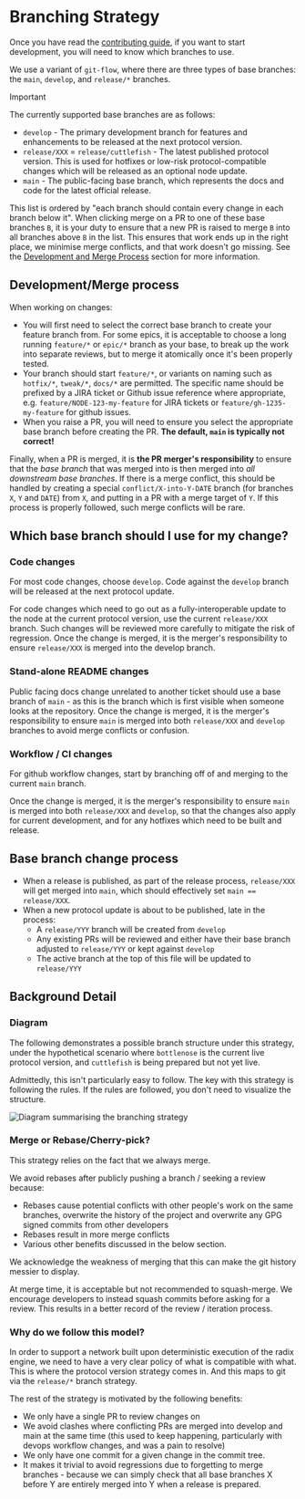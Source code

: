 
# Branching Strategy

Once you have read the [contributing guide](../CONTRIBUTING.md), if you want to start development, you will need to know which branches to use.

We use a variant of `git-flow`, where there are three types of base branches: the `main`, `develop`, and `release/*` branches.

> [!IMPORTANT]
> The currently supported base branches are as follows:
> * `develop` - The primary development branch for features and enhancements to be released at the next protocol version.
> * `release/XXX` = `release/cuttlefish` - The latest published protocol version. This is used for hotfixes or low-risk protocol-compatible changes which will be released as an optional node update.
> * `main` - The public-facing base branch, which represents the docs and code for the latest official release.
>
> This list is ordered by "each branch should contain every change in each branch below it". When clicking merge on a PR to one of these base branches `B`, it is your duty to ensure that a new PR is raised to merge `B` into all branches above `B` in the list. This ensures that work ends up in the right place, we minimise merge conflicts, and that work doesn't go missing. See the [Development and Merge Process](#developmentmerge-process) section for more information.

## Development/Merge process

When working on changes:
* You will first need to select the correct base branch to create your feature branch from. For some epics, it is acceptable to choose a long running `feature/*` or `epic/*` branch as your base, to break up the work into separate reviews, but to merge it atomically once it's been properly tested.
* Your branch should start `feature/*`, or variants on naming such as `hotfix/*`, `tweak/*`, `docs/*` are permitted. The specific name should be prefixed by a JIRA ticket or Github issue reference where appropriate, e.g. `feature/NODE-123-my-feature` for JIRA tickets or `feature/gh-1235-my-feature` for github issues.
* When you raise a PR, you will need to ensure you select the appropriate base branch before creating the PR. **The default, `main` is typically not correct!**

Finally, when a PR is merged, it is **the PR merger's responsibility** to ensure that the _base branch_ that was merged into is then merged into _all downstream base branches_. If there is a merge conflict, this should be handled by creating a special `conflict/X-into-Y-DATE` branch (for branches `X`, `Y` and `DATE`) from `X`, and putting in a PR with a merge target of `Y`. If this process is properly followed, such merge conflicts will be rare. 

## Which base branch should I use for my change?

### Code changes

For most code changes, choose `develop`. Code against the `develop` branch will be released at the next protocol update.

For code changes which need to go out as a fully-interoperable update to the node at the current protocol version, use the current `release/XXX` branch. Such changes will be reviewed more carefully to mitigate the risk of regression. Once the change is merged, it is the merger's responsibility to ensure `release/XXX` is merged into the develop branch.

### Stand-alone README changes

Public facing docs change unrelated to another ticket should use a base branch of `main` - as this is the branch which is first visible when someone looks at the repository. Once the change is merged, it is the merger's responsibility to ensure `main` is merged into both `release/XXX` and `develop` branches to avoid merge conflicts or confusion.

### Workflow / CI changes

For github workflow changes, start by branching off of and merging to the current `main` branch.

Once the change is merged, it is the merger's responsibility to ensure `main` is merged into both `release/XXX` and `develop`, so that the changes also apply for current development, and for any hotfixes which need to be built and release.

## Base branch change process

* When a release is published, as part of the release process, `release/XXX` will get merged into `main`, which should effectively set `main == release/XXX`.
* When a new protocol update is about to be published, late in the process:
  * A `release/YYY` branch will be created from `develop`
  * Any existing PRs will be reviewed and either have their base branch adjusted to `release/YYY` or kept against `develop`
  * The active branch at the top of this file will be updated to `release/YYY`

## Background Detail

### Diagram

The following demonstrates a possible branch structure under this strategy, under the hypothetical scenario where `bottlenose` is the current live protocol version, and `cuttlefish` is being prepared but not yet live.

Admittedly, this isn't particularly easy to follow. The key with this strategy is following the rules. If the rules are followed, you don't need to visualize the structure.

![Diagram summarising the branching strategy](./branching-diagram.png)

### Merge or Rebase/Cherry-pick?

This strategy relies on the fact that we always merge.

We avoid rebases after publicly pushing a branch / seeking a review because:

* Rebases cause potential conflicts with other people's work on the same branches, overwrite the history of the project and overwrite any GPG signed commits from other developers
* Rebases result in more merge conflicts
* Various other benefits discussed in the below section.

We acknowledge the weakness of merging that this can make the git history messier to display.

At merge time, it is acceptable but not recommended to squash-merge. We encourage developers to instead squash commits before asking for a review. This results in a better record of the review / iteration process.

### Why do we follow this model?

In order to support a network built upon deterministic execution of the radix engine, we need to have a very clear policy of what is compatible with what. This is where the protocol version strategy comes in. And this maps to git via the `release/*` branch strategy.

The rest of the strategy is motivated by the following benefits:
* We only have a single PR to review changes on
* We avoid clashes where conflicting PRs are merged into develop and main at the same time (this used to keep happening, particularly with devops workflow changes, and was a pain to resolve)
* We only have one commit for a given change in the commit tree.
* It makes it trivial to avoid regressions due to forgetting to merge branches - because we can simply check that all base branches X before Y are entirely merged into Y when a release is prepared.


